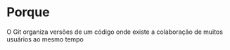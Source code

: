 # Porque

O Git organiza versões de um código onde existe a colaboração de muitos usuários ao mesmo tempo
